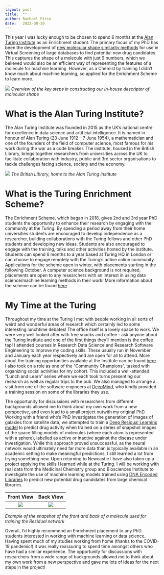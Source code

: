 ```yaml
---
layout: post
title:  ""
author: Rachael Pirie
date:   2022-08-30
---
```


This year I was lucky enough to be chosen to spend 6 months at the [Alan Turing Institute](https://www.turing.ac.uk/) as an Enrichment student. The primary focus of my PhD has been the development of [new molecular shape similarity methods](https://arxiv.org/abs/2201.04230) for use in Virtual Screening of large databases to find potential new drug candidates. This captures the shape of a molecule with just 9 numbers, which we believed would also be an efficient way of representing the features of a molecule for machine learning. However, as a Chemist by training I didn’t know much about machine learning, so applied for the Enrichment Scheme to learn more.

![](method_flow.png)
*Overview of the key steps in constructing our in-house descriptor of molecular shape*

# What is the Alan Turing Institute?

The Alan Turing Institute was founded in 2015 as the UK’s national centre for excellence in data science and artificial intelligence. It is named in honour of Alan Turing (23 June 1912 – 7 June 1954), a mathematician and one of the founders of the field of computer science, most famous for his work during the war as a code breaker. The institute, housed in the British Library, brings together researchers from universities across the UK to facilitate collaboration with industry, public and 3rd sector organisations to tackle challenges facing science, society and the economy. 

![](library.jpg)
*The British Library, home to the Alan Turing Institute*

# What is the Turing Enrichment Scheme?

The Enrichment Scheme, which began in 2018, gives 2nd and 3rd year PhD students the opportunity to enhance their research by engaging with the community at the Turing. By spending a period away from their home universities students are encouraged to develop independence as a researcher, building collaborations with the Turing fellows and other PhD students and developing new ideas. Students are also encouraged to engage with the training, talks and other activities hosted by the institute. Students can spend 6 months to a year based at Turing HQ in London or can choose to engage remotely with the Turing’s active online community. Applications for the scheme open in winter, with placements starting in the following October. A computer science background is not required, placements are open to any researchers with an interest in using data science/machine learning methods in their work! More information about the scheme can be found [here](https://www.turing.ac.uk/work-turing/studentships/enrichment). 

# My Time at the Turing

Throughout my time at the Turing I met with people working in all sorts of weird and wonderful areas of research which certainly led to some interesting lunchtime debates! The office itself is a lovely space to work. We were very well looked after with free snacks and coffee - ask anyone about the Turing Institute and one of the first things they’ll mention is the coffee tap! I attended courses in Research Data Science and Research Software Engineering to improve my coding skills. These usually run in November and January each year respectively and are open for all to attend. More about the training opportunities available at the Institute can be found [here](https://www.turing.ac.uk/opportunities-turing/skills-turing/learning-turing#opportunities). I also took on a role as one of the “Community Champions”, tasked with organizing social activities for my cohort. This included a well-attended “Lunch and Learn” series where we each took turns presenting our research as well as regular trips to the pub. We also managed to arrange a visit from one of the software engineers at [DeepMind](https://www.deepmind.com/), who kindly provided a training session on some of the libraries they use. 

The opportunity for discussions with researchers from different backgrounds allowed me to think about my own work from a new perspective, and even lead to a small project outwith my original PhD. Working with a friend who’s PhD investigates the generation of images of galaxies from satellite data, we attempted to train a [Deep Residual Learning model](https://arxiv.org/abs/1512.03385) to predict drug activity when trained on a series of snapshot images of the space filling models of molecules (where each atom is represented with a sphere), labelled as active or inactive against the disease under investigation. While this approach proved unsuccessful, as the neural network would ultimately need far more data than is typically available in an academic setting to make meaningful predictions, I still learned a lot from trying something new. Upon returning to Newcastle I have also taken up a project applying the skills I learned while at the Turing. I will be working with real data from the Medicinal Chemistry group and Biosciences Institute to investigate the use of machine learning models trained using [DNA Encoded Libraries](https://cen.acs.org/articles/95/i25/DNA-encoded-libraries-revolutionizing-drug.html) to predict new potential drug candidates from large chemical libraries.

Front View         |  Back View
:-------------------------:|:-------------------------:
![](front.png)  |  ![](back.png)
*Example of the snapshot of the front and back of a molecule used for training the Residual network*

Overall, I'd highly recommend an Enrichment placement to any PhD students interested in working with machine learning or data science. Having spent much of my studies working from home (thanks to the COVID-19 pandemic!) it was really reassuring to spend time amongst others who have had a similar experience. The opportunity for discussions with researchers from a wide range of backgrounds allowed me to think about my own work from a new perspective and gave me lots of ideas for the next steps in the project!


